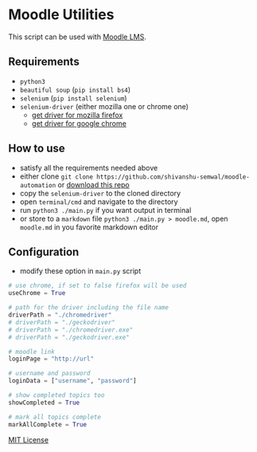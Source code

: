 # Moodle Utilities

This script can be used with [Moodle LMS](https://moodle.org/).

## Requirements

- `python3`
- `beautiful soup` (`pip install bs4`)
- `selenium` (`pip install selenium`)
- `selenium-driver` (either mozilla one or chrome one)
  - [get driver for mozilla firefox](https://github.com/mozilla/geckodriver/releases)
  - [get driver for google chrome](https://chromedriver.chromium.org/downloads)

## How to use

- satisfy all the requirements needed above
- either clone `git clone https://github.com/shivanshu-semwal/moodle-automation` or [download this repo](https://github.com/shivanshu-semwal/moodle-automation/archive/refs/heads/master.zip)
- copy the `selenium-driver` to the cloned directory
- open `terminal/cmd` and navigate to the directory
- run `python3 ./main.py` if you want output in terminal
- or store to a `markdown` file `python3 ./main.py > moodle.md`, open `moodle.md` in you 
favorite markdown editor

## Configuration

- modify these option in  `main.py` script

```py
# use chrome, if set to false firefox will be used
useChrome = True

# path for the driver including the file name
driverPath = "./chromedriver"
# driverPath = "./geckodriver"
# driverPath = "./chromedriver.exe"
# driverPath = "./geckodriver.exe"

# moodle link
loginPage = "http://url"

# username and password
loginData = ["username", "password"]

# show completed topics too
showCompleted = True

# mark all topics complete
markAllComplete = True
```

[MIT License](./LICENSE)
